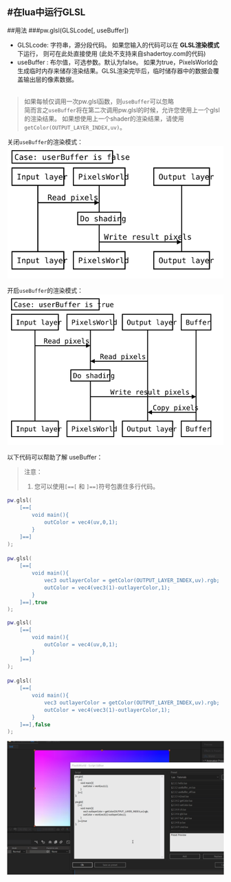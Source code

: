 #在lua中运行GLSL
---

##用法
###pw.glsl(GLSLcode[, useBuffer])

- GLSLcode: 字符串，源分段代码。 如果您输入的代码可以在 **GLSL渲染模式**下运行， 则可在此处直接使用 (此处不支持来自shadertoy.com的代码)
- useBuffer : 布尔值，可选参数。默认为false。 如果为true，PixelsWorld会生成临时内存来储存渲染结果。GLSL渲染完毕后，临时储存器中的数据会覆盖输出层的像素数据。
<br/><br/>

> 如果每帧仅调用一次pw.glsl函数，则`useBuffer`可以忽略<br>
> 简而言之`useBuffer`将在第二次调用pw.glsl的时候，允许您使用上一个glsl的渲染结果。
> 如果想使用上一个shader的渲染结果，请使用`getColor(OUTPUT_LAYER_INDEX,uv)`。

关闭`useBuffer`的渲染模式：<br>
![Use buffer false](diagram_usebuffer_false.svg)

开启`useBuffer`的渲染模式：<br>
![Use buffer true](diagram_usebuffer_true.svg)



以下代码可以帮助了解 useBuffer：
> 注意：<br/>
> 1. 您可以使用`[==[` 和 `]==]`符号包裹住多行代码。

```lua:useBuffer_on.lua
pw.glsl(
    [==[
        void main(){
            outColor = vec4(uv,0,1);
        }
    ]==]
);

pw.glsl(
    [==[
        void main(){
            vec3 outlayerColor = getColor(OUTPUT_LAYER_INDEX,uv).rgb;
            outColor = vec4(vec3(1)-outlayerColor,1);
        }
    ]==],true
);
```

```lua:useBuffer_off.lua
pw.glsl(
    [==[
        void main(){
            outColor = vec4(uv,0,1);
        }
    ]==]
);

pw.glsl(
    [==[
        void main(){
            vec3 outlayerColor = getColor(OUTPUT_LAYER_INDEX,uv).rgb;
            outColor = vec4(vec3(1)-outlayerColor,1);
        }
    ]==],false
);
```

![useBuffer](useBuffer.gif)